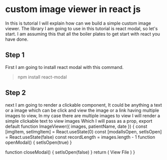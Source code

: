 # custom image viewer in react js
In this is tutorial I will explain how can we build a simple custom image viewer.
The library I am going to use in this tutorial is react modal, so let's start.
I am assuming this that all the boiler plates to get start with react you have done.
## Step 1
First I am going to install react modal with this command.  
  > npm install react-modal
## Step 2
next I am going to render a clickable component, It could be anything a text or a image which can be click and view the image or a link having multiple images to view, In my case there are multiple images to view I will render a simple clickable text to view images Which I will pass as a prop,
    export default function ImageViewer({ images, patientName, date }) {
  const [imgItem, setImgItem] = React.useState(0)
  const [modalIsOpen, setIsOpen] = React.useState(false)
  const recordLength = images.length - 1
  function openModal() {
    setIsOpen(true)
  }

  function closeModal() {
    setIsOpen(false)
  }
  return (
   <span className='image-view' onClick={openModal}>
        View File
      </span>
  )
  }
